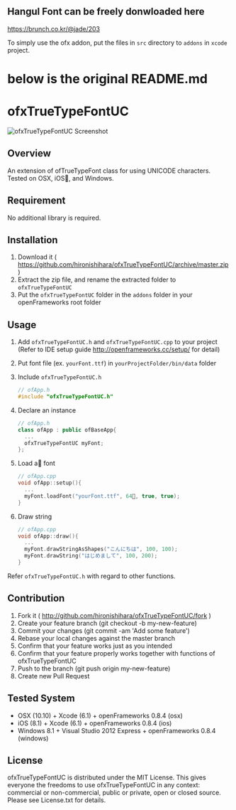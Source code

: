 ## Hangul Font can be freely donwloaded here

https://brunch.co.kr/@jade/203

To simply use the ofx addon, put the files in `src` directory to `addons` in `xcode` project.

# below is the original README.md

# ofxTrueTypeFontUC

![ofxTrueTypeFontUC Screenshot](http://hironishihara.github.io/ofxTrueTypeFontUC/img/screenshot.png)

## Overview

An extension of ofTrueTypeFont class for using UNICODE characters. Tested on OSX, iOS, and Windows.

## Requirement

No additional library is required.

## Installation

1. Download it ( https://github.com/hironishihara/ofxTrueTypeFontUC/archive/master.zip )
1. Extract the zip file, and rename the extracted folder to ```ofxTrueTypeFontUC```
1. Put the ```ofxTrueTypeFontUC``` folder in the ```addons``` folder in your openFrameworks root folder

## Usage

1. Add ```ofxTrueTypeFontUC.h``` and ```ofxTrueTypeFontUC.cpp``` to your project  
   (Refer to IDE setup guide http://openframeworks.cc/setup/ for detail)
1. Put font file (ex. ```yourFont.ttf```) in ```yourProjectFolder/bin/data``` folder
1. Include ```ofxTrueTypeFontUC.h```

   ```cpp
   // ofApp.h
   #include "ofxTrueTypeFontUC.h"
   ```

1. Declare an instance

   ```cpp
   // ofApp.h
   class ofApp : public ofBaseApp{
     ...
     ofxTrueTypeFontUC myFont;
   };
   ```

1. Load a font

   ```cpp
   // ofApp.cpp
   void ofApp::setup(){
     ...
     myFont.loadFont("yourFont.ttf", 64, true, true);
   }
   ```

1. Draw string

   ```cpp
   // ofApp.cpp
   void ofApp::draw(){
     ...
     myFont.drawStringAsShapes("こんにちは", 100, 100);
     myFont.drawString("はじめまして", 100, 200);
   }
   ```

Refer ```ofxTrueTypeFontUC.h``` with regard to other functions.

## Contribution

1. Fork it ( http://github.com/hironishihara/ofxTrueTypeFontUC/fork )
1. Create your feature branch (git checkout -b my-new-feature)
1. Commit your changes (git commit -am 'Add some feature')
1. Rebase your local changes against the master branch
1. Confirm that your feature works just as you intended
1. Confirm that your feature properly works together with functions of ofxTrueTypeFontUC
1. Push to the branch (git push origin my-new-feature)
1. Create new Pull Request

## Tested System

- OSX (10.10) + Xcode (6.1) + openFrameworks 0.8.4 (osx)
- iOS (8.1) + Xcode (6.1) + openFrameworks 0.8.4 (ios)
- Windows 8.1 + Visual Studio 2012 Express + openFrameworks 0.8.4 (windows)

## License

ofxTrueTypeFontUC is distributed under the MIT License.
This gives everyone the freedoms to use ofxTrueTypeFontUC in any context: commercial or non-commercial, public or private, open or closed source.
Please see License.txt for details.
